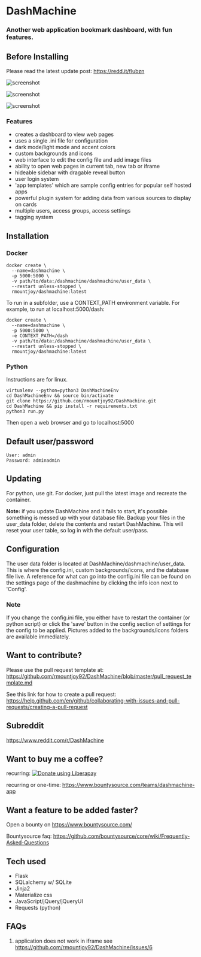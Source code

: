 # DashMachine
### Another web application bookmark dashboard, with fun features.

## Before Installing
Please read the latest update post: https://redd.it/flubzn

![screenshot](https://raw.githubusercontent.com/rmountjoy92/DashMachine/master/screenshot1.png)

![screenshot](https://raw.githubusercontent.com/rmountjoy92/DashMachine/master/screenshot2.png)

![screenshot](https://raw.githubusercontent.com/rmountjoy92/DashMachine/master/screenshot3.png)

### Features
* creates a dashboard to view web pages
* uses a single .ini file for configuration
* dark mode/light mode and accent colors
* custom backgrounds and icons
* web interface to edit the config file and add image files
* ability to open web pages in current tab, new tab or iframe
* hideable sidebar with dragable reveal button
* user login system
* 'app templates' which are sample config entries for popular self hosted apps
* powerful plugin system for adding data from various sources to display on cards
* multiple users, access groups, access settings
* tagging system

## Installation
### Docker
```
docker create \
  --name=dashmachine \
  -p 5000:5000 \
  -v path/to/data:/dashmachine/dashmachine/user_data \
  --restart unless-stopped \
  rmountjoy/dashmachine:latest
```
To run in a subfolder, use a CONTEXT_PATH environment variable. For example, to run at localhost:5000/dash:
```
docker create \
  --name=dashmachine \
  -p 5000:5000 \
  -e CONTEXT_PATH=/dash
  -v path/to/data:/dashmachine/dashmachine/user_data \
  --restart unless-stopped \
  rmountjoy/dashmachine:latest
```
### Python
Instructions are for linux.
```
virtualenv --python=python3 DashMachineEnv
cd DashMachineEnv && source bin/activate
git clone https://github.com/rmountjoy92/DashMachine.git
cd DashMachine && pip install -r requirements.txt
python3 run.py
```
Then open a web browser and go to localhost:5000

## Default user/password
```
User: admin
Password: adminadmin
```

## Updating
For python, use git. For docker, just pull the latest image and recreate the container.

**Note:** if you update DashMachine and it fails to start, it's possible something is messed up
with your database file. Backup your files in the user_data folder, delete the contents and
restart DashMachine. This will reset your user table, so log in with the default user/pass.

## Configuration
The user data folder is located at DashMachine/dashmachine/user_data. This is where the config.ini, custom backgrounds/icons, and the database file live. A reference for what can go into the config.ini file can be found on the settings page of the dashmachine by clicking the info icon next to 'Config'. 

### Note
If you change the config.ini file, you either have to restart the container (or python script) or click the 'save' button in the config section of settings for the config to be applied. Pictures added to the backgrounds/icons folders are available immediately.

## Want to contribute?
Please use the pull request template at:
https://github.com/rmountjoy92/DashMachine/blob/master/pull_request_template.md

See this link for how to create a pull request:
https://help.github.com/en/github/collaborating-with-issues-and-pull-requests/creating-a-pull-request

## Subreddit 
https://www.reddit.com/r/DashMachine

## Want to buy me a coffee?
recurring:
<a href="https://liberapay.com/rmountjoy/donate"><img alt="Donate using Liberapay" src="https://liberapay.com/assets/widgets/donate.svg"></a>

recurring or one-time:
https://www.bountysource.com/teams/dashmachine-app

## Want a feature to be added faster?
Open a bounty on https://www.bountysource.com/

Bountysource faq: https://github.com/bountysource/core/wiki/Frequently-Asked-Questions

## Tech used
* Flask
* SQLalchemy w/ SQLite
* Jinja2
* Materialize css
* JavaScript/jQuery/jQueryUI
* Requests (python)

## FAQs
1. application does not work in iframe
see https://github.com/rmountjoy92/DashMachine/issues/6
